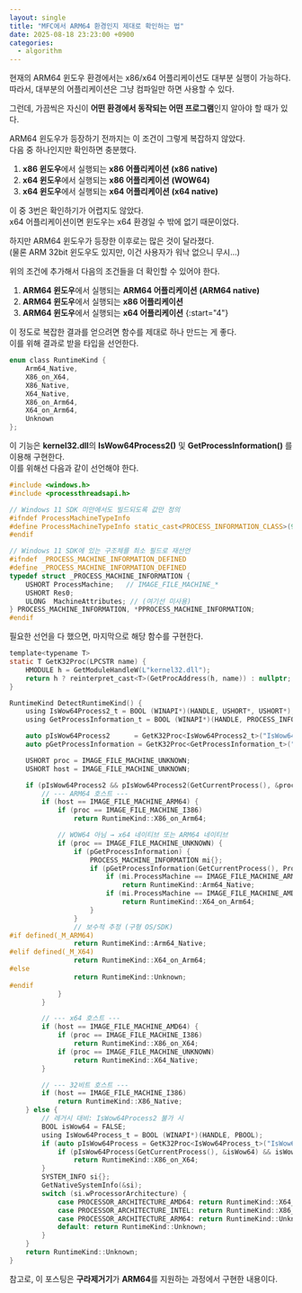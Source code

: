 ```yaml
---
layout: single
title: "MFC에서 ARM64 환경인지 제대로 확인하는 법"
date: 2025-08-18 23:23:00 +0900
categories:
  - algorithm
---
```


현재의 ARM64 윈도우 환경에서는 x86/x64 어플리케이션도 대부분 실행이 가능하다.\
따라서, 대부분의 어플리케이션은 그냥 컴파일만 하면 사용할 수 있다.

그런데, 가끔씩은 자신이 **어떤 환경에서 동작되는 어떤 프로그램**인지 알아야 할 때가 있다.

ARM64 윈도우가 등장하기 전까지는 이 조건이 그렇게 복잡하지 않았다.\
다음 중 하나인지만 확인하면 충분했다.

1. **x86 윈도우**에서 실행되는 **x86 어플리케이션** **(x86 native)**
2. **x64 윈도우**에서 실행되는 **x86 어플리케이션** **(WOW64)**
3. **x64 윈도우**에서 실행되는 **x64 어플리케이션** **(x64 native)**

이 중 3번은 확인하기가 어렵지도 않았다.\
x64 어플리케이션이면 윈도우는 x64 환경일 수 밖에 없기 때문이었다.

하지만 ARM64 윈도우가 등장한 이후로는 많은 것이 달라졌다.\
\(물론 ARM 32bit 윈도우도 있지만, 이건 사용자가 워낙 없으니 무시...\)

위의 조건에 추가해서 다음의 조건들을 더 확인할 수 있어야 한다.

1. **ARM64 윈도우**에서 실행되는 **ARM64 어플리케이션** **(ARM64 native)**
2. **ARM64 윈도우**에서 실행되는 **x86 어플리케이션**
3. **ARM64 윈도우**에서 실행되는 **x64 어플리케이션**
{:start="4"}

이 정도로 복잡한 결과를 얻으려면 함수를 제대로 하나 만드는 게 좋다.\
이를 위해 결과로 받을 타입을 선언한다.

```c
enum class RuntimeKind {
    Arm64_Native,
    X86_on_X64,
    X86_Native,
    X64_Native,
    X86_on_Arm64,
    X64_on_Arm64,
    Unknown
};
```

이 기능은 **kernel32.dll**의 **IsWow64Process2()** 및 **GetProcessInformation()** 를 이용해 구현한다.\
이를 위해선 다음과 같이 선언해야 한다.

```c
#include <windows.h>
#include <processthreadsapi.h>

// Windows 11 SDK 미만에서도 빌드되도록 값만 정의
#ifndef ProcessMachineTypeInfo
#define ProcessMachineTypeInfo static_cast<PROCESS_INFORMATION_CLASS>(9)
#endif

// Windows 11 SDK에 있는 구조체를 최소 필드로 재선언
#ifndef _PROCESS_MACHINE_INFORMATION_DEFINED
#define _PROCESS_MACHINE_INFORMATION_DEFINED
typedef struct _PROCESS_MACHINE_INFORMATION {
    USHORT ProcessMachine;   // IMAGE_FILE_MACHINE_*
    USHORT Res0;
    ULONG  MachineAttributes; // (여기선 미사용)
} PROCESS_MACHINE_INFORMATION, *PPROCESS_MACHINE_INFORMATION;
#endif
```

필요한 선언을 다 했으면, 마지막으로 해당 함수를 구현한다.

```c
template<typename T>
static T GetK32Proc(LPCSTR name) {
    HMODULE h = GetModuleHandleW(L"kernel32.dll");
    return h ? reinterpret_cast<T>(GetProcAddress(h, name)) : nullptr;
}

RuntimeKind DetectRuntimeKind() {
    using IsWow64Process2_t = BOOL (WINAPI*)(HANDLE, USHORT*, USHORT*);
    using GetProcessInformation_t = BOOL (WINAPI*)(HANDLE, PROCESS_INFORMATION_CLASS, LPVOID, DWORD);

    auto pIsWow64Process2      = GetK32Proc<IsWow64Process2_t>("IsWow64Process2");
    auto pGetProcessInformation = GetK32Proc<GetProcessInformation_t>("GetProcessInformation");

    USHORT proc = IMAGE_FILE_MACHINE_UNKNOWN;
    USHORT host = IMAGE_FILE_MACHINE_UNKNOWN;

    if (pIsWow64Process2 && pIsWow64Process2(GetCurrentProcess(), &proc, &host)) {
        // --- ARM64 호스트 ---
        if (host == IMAGE_FILE_MACHINE_ARM64) {
            if (proc == IMAGE_FILE_MACHINE_I386)
                return RuntimeKind::X86_on_Arm64;

            // WOW64 아님 → x64 네이티브 또는 ARM64 네이티브
            if (proc == IMAGE_FILE_MACHINE_UNKNOWN) {
                if (pGetProcessInformation) {
                    PROCESS_MACHINE_INFORMATION mi{};
                    if (pGetProcessInformation(GetCurrentProcess(), ProcessMachineTypeInfo, &mi, sizeof(mi))) {
                        if (mi.ProcessMachine == IMAGE_FILE_MACHINE_ARM64)
                            return RuntimeKind::Arm64_Native;
                        if (mi.ProcessMachine == IMAGE_FILE_MACHINE_AMD64)
                            return RuntimeKind::X64_on_Arm64;
                    }
                }
                // 보수적 추정 (구형 OS/SDK)
#if defined(_M_ARM64)
                return RuntimeKind::Arm64_Native;
#elif defined(_M_X64)
                return RuntimeKind::X64_on_Arm64;
#else
                return RuntimeKind::Unknown;
#endif
            }
        }

        // --- x64 호스트 ---
        if (host == IMAGE_FILE_MACHINE_AMD64) {
            if (proc == IMAGE_FILE_MACHINE_I386)
                return RuntimeKind::X86_on_X64;
            if (proc == IMAGE_FILE_MACHINE_UNKNOWN)
                return RuntimeKind::X64_Native;
        }

        // --- 32비트 호스트 ---
        if (host == IMAGE_FILE_MACHINE_I386)
            return RuntimeKind::X86_Native;
    } else {
        // 레거시 대비: IsWow64Process2 불가 시
        BOOL isWow64 = FALSE;
        using IsWow64Process_t = BOOL (WINAPI*)(HANDLE, PBOOL);
        if (auto pIsWow64Process = GetK32Proc<IsWow64Process_t>("IsWow64Process")) {
            if (pIsWow64Process(GetCurrentProcess(), &isWow64) && isWow64)
                return RuntimeKind::X86_on_X64;
        }
        SYSTEM_INFO si{};
        GetNativeSystemInfo(&si);
        switch (si.wProcessorArchitecture) {
            case PROCESSOR_ARCHITECTURE_AMD64: return RuntimeKind::X64_Native;
            case PROCESSOR_ARCHITECTURE_INTEL: return RuntimeKind::X86_Native;
            case PROCESSOR_ARCHITECTURE_ARM64: return RuntimeKind::Unknown; // 구형 조합: 정보 부족
            default: return RuntimeKind::Unknown;
        }
    }
    return RuntimeKind::Unknown;
}
```

참고로, 이 포스팅은 **구라제거기**가 **ARM64**를 지원하는 과정에서 구현한 내용이다.
